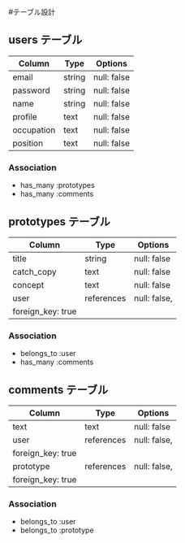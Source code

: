  #テーブル設計

## users テーブル

| Column    | Type   | Options     |
| --------  | ------ | ----------- |
| email     | string | null: false |
| password  | string | null: false |
| name      | string | null: false |
| profile   | text   | null: false |
| occupation| text   | null: false |
| position  | text   | null: false |

### Association

- has_many :prototypes
- has_many :comments

## prototypes テーブル

| Column    | Type       | Options     |
| ------    | ------     | ----------- |
| title     | string     | null: false |
| catch_copy| text       | null: false |
| concept   | text       | null: false |
| user      | references | null: false,
foreign_key: true |

### Association

- belongs_to :user
- has_many :comments

## comments テーブル

| Column   | Type       | Options     |
| ------   | ------     | ----------- |
| text     | text       | null: false |
| user     | references | null: false,
foreign_key: true |
| prototype| references | null: false,
foreign_key: true |

### Association

- belongs_to :user
- belongs_to :prototype

